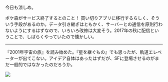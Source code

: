 今日も涼しめ。

ポケ森がサービス終了するとのこと！ 買い切りアプリに移行するらしく、そういう手段があるのか。データ引き継ぎはともかく、サーバーとの通信を原則行わないようにするはずなので、いろいろ改修は大変そう。2017年の秋に配信ということで、しばらくやっていたので懐かしい。

---

『2001年宇宙の旅』を読み始めた。『星を継ぐもの』でも思ったが、軌道エレベーターが出てこない。アイデア自体はあったはずだが、SFに登場させるのがまだ一般的ではなかったのだろうか。

![](https://photos.old.apkas.net/medium/202408/20240822-190602.webp)
